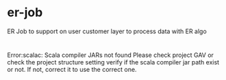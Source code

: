 # er-job

ER Job to support on user customer layer to process data with ER algo


#
Error:scalac: Scala compiler JARs not found
Please check project GAV or check the project structure setting
verify if the scala compiler jar path exist or not. If not, correct it to use the correct one.